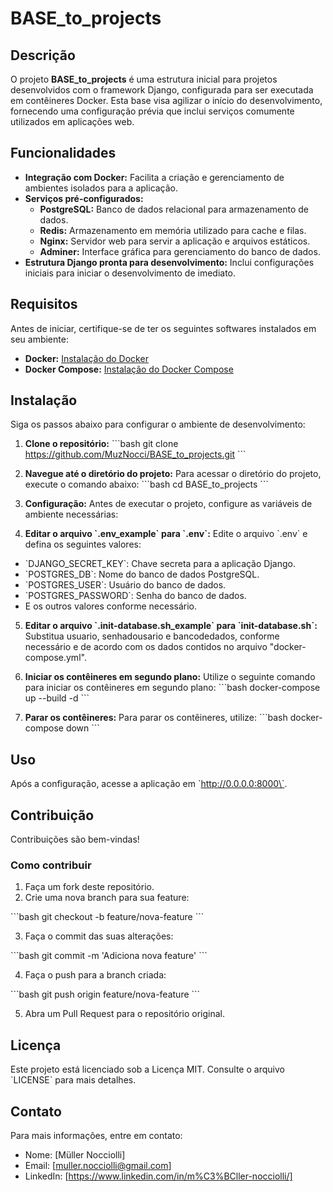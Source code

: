 # BASE_to_projects


## Descrição

O projeto **BASE_to_projects** é uma estrutura inicial para projetos desenvolvidos com o framework Django, configurada para ser executada em contêineres Docker. Esta base visa agilizar o início do desenvolvimento, fornecendo uma configuração prévia que inclui serviços comumente utilizados em aplicações web.


## Funcionalidades

- **Integração com Docker:** Facilita a criação e gerenciamento de ambientes isolados para a aplicação.
- **Serviços pré-configurados:**
  - **PostgreSQL:** Banco de dados relacional para armazenamento de dados.
  - **Redis:** Armazenamento em memória utilizado para cache e filas.
  - **Nginx:** Servidor web para servir a aplicação e arquivos estáticos.
  - **Adminer:** Interface gráfica para gerenciamento do banco de dados.
- **Estrutura Django pronta para desenvolvimento:** Inclui configurações iniciais para iniciar o desenvolvimento de imediato.


## Requisitos

Antes de iniciar, certifique-se de ter os seguintes softwares instalados em seu ambiente:

- **Docker:** [Instalação do Docker](https://docs.docker.com/get-docker/)
- **Docker Compose:** [Instalação do Docker Compose](https://docs.docker.com/compose/install/)


## Instalação

Siga os passos abaixo para configurar o ambiente de desenvolvimento:

1. **Clone o repositório:**
\`\`\`bash
git clone https://github.com/MuzNocci/BASE_to_projects.git
\`\`\`

2. **Navegue até o diretório do projeto:**
Para acessar o diretório do projeto, execute o comando abaixo:
\`\`\`bash
cd BASE_to_projects
\`\`\`

3. **Configuração:**
Antes de executar o projeto, configure as variáveis de ambiente necessárias:

4. **Editar o arquivo \`.env_example\` para \`.env\`:**
Edite o arquivo \`.env\` e defina os seguintes valores:
*   \`DJANGO_SECRET_KEY\`: Chave secreta para a aplicação Django.
*   \`POSTGRES_DB\`: Nome do banco de dados PostgreSQL.
*   \`POSTGRES_USER\`: Usuário do banco de dados.
*   \`POSTGRES_PASSWORD\`: Senha do banco de dados.
*   E os outros valores conforme necessário.

5. **Editar o arquivo \`.init-database.sh_example\` para \`init-database.sh\`:**
Substitua usuario, senhadousario e bancodedados, conforme necessário e de acordo com os dados contidos no arquivo "docker-compose.yml".

6. **Iniciar os contêineres em segundo plano:**
Utilize o seguinte comando para iniciar os contêineres em segundo plano:
\`\`\`bash
docker-compose up --build -d
\`\`\`

7. **Parar os contêineres:**
Para parar os contêineres, utilize:
\`\`\`bash
docker-compose down
\`\`\`


## Uso

Após a configuração, acesse a aplicação em \`http://0.0.0.0:8000\`.


## Contribuição

Contribuições são bem-vindas!


### Como contribuir

1.  Faça um fork deste repositório.
2.  Crie uma nova branch para sua feature:

\`\`\`bash
git checkout -b feature/nova-feature
\`\`\`

3.  Faça o commit das suas alterações:

\`\`\`bash
git commit -m 'Adiciona nova feature'
\`\`\`

4.  Faça o push para a branch criada:

\`\`\`bash
git push origin feature/nova-feature
\`\`\`

5.  Abra um Pull Request para o repositório original.


## Licença

Este projeto está licenciado sob a Licença MIT. Consulte o arquivo \`LICENSE\` para mais detalhes.


## Contato

Para mais informações, entre em contato:

*   Nome: \[Müller Nocciolli]
*   Email: \[muller.nocciolli@gmail.com]
*   LinkedIn: \[https://www.linkedin.com/in/m%C3%BCller-nocciolli/]
